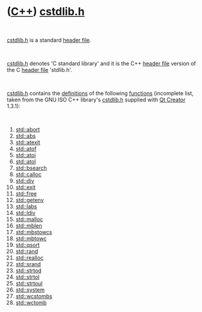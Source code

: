 
 

 

 

 

 

([C++](Cpp.md)) [cstdlib.h](CppCstdlibH.md)
=============================================

 

[cstdlib.h](CppCstdlibH.md) is a standard [header
file](CppHeaderFile.md).

 

[cstdlib.h](CppCstdlibH.md) denotes 'C standard library' and it is the
C++ [header file](CppHeaderFile.md) version of the C [header
file](CppHeaderFile.md) 'stdlib.h'.

 

[cstdlib.h](CppCstdlibH.md) contains the
[definitions](CppDefinition.md) of the following
[functions](CppFunction.md) (incomplete list, taken from the GNU ISO
C++ library's [cstdlib.h](CppCstdlibH.md) supplied with [Qt
Creator](CppQtCreator.md) 1.3.1):

 

1.  [std::abort](CppAbort.md)
2.  [std::abs](CppStdAbs.md)
3.  [std::atexit](CppAtexit.md)
4.  [std::atof](CppStdAtof.md)
5.  [std::atoi](CppAtoi.md)
6.  [std::atol](CppAtol.md)
7.  [std::bsearch](CppBsearch.md)
8.  [std::calloc](CppCalloc.md)
9.  [std::div](CppDiv.md)
10. [std::exit](CppExit.md)
11. [std::free](CppFree.md)
12. [std::getenv](CppGetenv.md)
13. [std::labs](CppStdLabs.md)
14. [std::ldiv](CppLdiv.md)
15. [std::malloc](CppMalloc.md)
16. [std::mblen](CppMblen.md)
17. [std::mbstowcs](CppMbstowcs.md)
18. [std::mbtowc](CppMbtowc.md)
19. [std::qsort](CppQsort.md)
20. [std::rand](CppStdRand.md.md)
21. [std::realloc](CppRealloc.md)
22. [std::srand](CppStdSrand.md)
23. [std::strtod](CppStrtod.md)
24. [std::strtol](CppStrtol.md)
25. [std::strtoul](CppStrtoul.md)
26. [std::system](CppSystem.md)
27. [std::wcstombs](CppWcstombs.md)
28. [std::wctomb](CppWctomb.md)

 

 

 

 

 

 

